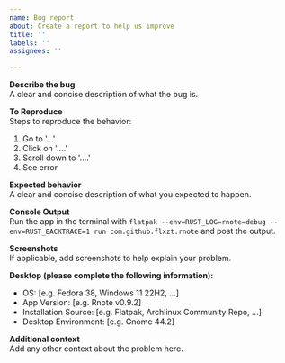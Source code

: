 ```yaml
---
name: Bug report
about: Create a report to help us improve
title: ''
labels: ''
assignees: ''

---
```


**Describe the bug**  
A clear and concise description of what the bug is.

**To Reproduce**  
Steps to reproduce the behavior:
1. Go to '...'
2. Click on '....'
3. Scroll down to '....'
4. See error

**Expected behavior**  
A clear and concise description of what you expected to happen.

**Console Output**  
Run the app in the terminal with `flatpak --env=RUST_LOG=rnote=debug --env=RUST_BACKTRACE=1 run com.github.flxzt.rnote` and post the output.

**Screenshots**  
If applicable, add screenshots to help explain your problem.

**Desktop (please complete the following information):**  
 - OS: [e.g. Fedora 38,  Windows 11 22H2, ...]
 - App Version: [e.g. Rnote v0.9.2]
 - Installation Source: [e.g. Flatpak, Archlinux Community Repo, ...]
 - Desktop Environment: [e.g. Gnome 44.2]

**Additional context**  
Add any other context about the problem here.
